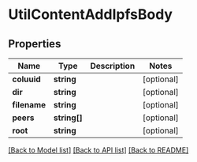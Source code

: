 # UtilContentAddIpfsBody

## Properties
Name | Type | Description | Notes
------------ | ------------- | ------------- | -------------
**coluuid** | **string** |  | [optional] 
**dir** | **string** |  | [optional] 
**filename** | **string** |  | [optional] 
**peers** | **string[]** |  | [optional] 
**root** | **string** |  | [optional] 

[[Back to Model list]](../../README.md#documentation-for-models) [[Back to API list]](../../README.md#documentation-for-api-endpoints) [[Back to README]](../../README.md)

